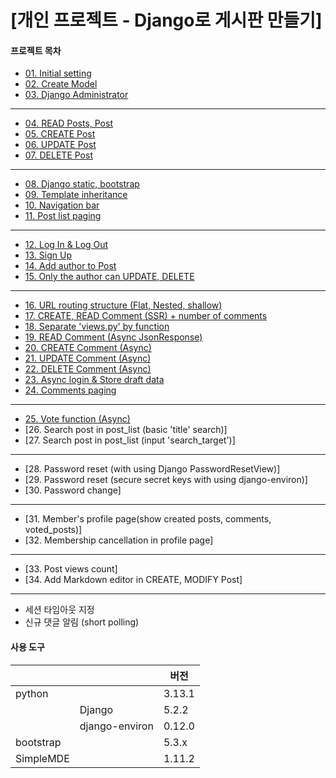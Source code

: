 # [개인 프로젝트 - Django로 게시판 만들기]

#### 프로젝트 목차
- [01. Initial setting](/docs/01-Initial-setting.md)
- [02. Create Model](/docs/02-model.md)
- [03. Django Administrator](/docs/03-Django-administrator.md)
---
- [04. READ Posts, Post](/docs/04-READ-Post.md)
- [05. CREATE Post](/docs/05-CREATE-Post.md)
- [06. UPDATE Post](/docs/06-UPDATE-Post.md)
- [07. DELETE Post](/docs/07-DELETE-Post.md)
---
- [08. Django static, bootstrap](/docs/08-Static&Bootstrap.md)
- [09. Template inheritance](/docs/09-Template-inheritance.md)
- [10. Navigation bar](/docs/10-Navigation-bar.md)
- [11. Post list paging](/docs/11-Post-list-paging.md)
---
- [12. Log In & Log Out](/docs/12-Sign-in&Sign-out.md)
- [13. Sign Up](/docs/13-Sign-Up.md)
- [14. Add author to Post](/docs/14-Add-author-to-Post.md)
- [15. Only the author can UPDATE, DELETE](/docs/15-Only-the-author-can-UPDATE-DELETE-posts.md)
---
- [16. URL routing structure (Flat, Nested, shallow)](/docs/16-URL-routing-structure.md)
- [17. CREATE, READ Comment (SSR) + number of comments](/docs/17-CREATE-READ-Commemt(SSR).md)
- [18. Separate 'views.py' by function](/docs/18-Separate-views-by-function.md)
- [19. READ Comment (Async JsonResponse)](/docs/19-READ-Comments-(Async-JsonResponse).md)
- [20. CREATE Comment (Async)](/docs/20-CREATE-Comment-(Async).md)
- [21. UPDATE Comment (Async)](/docs/21-UPDATE-Comment-(Async).md)
- [22. DELETE Comment (Async)](/docs/22-DELETE-Comment-(Async).md)
- [23. Async login & Store draft data](/docs/23-Async-login&Store-draft-data.md)
- [24. Comments paging](/docs/24-Comments-paging.md)
---
- [25. Vote function (Async)](/docs/25-Vote(recommend).md)
- [26. Search post in post_list (basic 'title' search)]
- [27. Search post in post_list (input 'search_target')]
---
- [28. Password reset (with using Django PasswordResetView)]
- [29. Password reset (secure secret keys with using django-environ)]
- [30. Password change]
---
- [31. Member's profile page(show created posts, comments, voted_posts)]
- [32. Membership cancellation in profile page]
---
- [33. Post views count]
- [34. Add Markdown editor in CREATE, MODIFY Post]
---
- 세션 타임아웃 지정
- 신규 댓글 알림 (short polling)


#### 사용 도구
|           |                |  버전  |
|-----------|----------------|--------|
| python    |                | 3.13.1 |
|           | Django         | 5.2.2  |
|           | django-environ | 0.12.0 |
| bootstrap |                | 5.3.x  |
| SimpleMDE |                | 1.11.2 |
